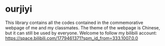 # ourjiyi
This library contains all the codes contained in the commemorative webpage of me and my classmates. The theme of the webpage is Chinese, but it can still be used by everyone. Welcome to follow my bilibili account: https://space.bilibili.com/1779461371?spm_id_from=333.1007.0.0
